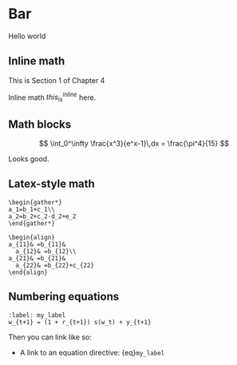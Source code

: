 # Bar

Hello world

## Inline math

This is Section 1 of Chapter 4

Inline math $this_{is}^{inline}$ here.

## Math blocks

$$
  \int_0^\infty \frac{x^3}{e^x-1}\,dx = \frac{\pi^4}{15}
$$

Looks good.

## Latex-style math

```{math}
\begin{gather*}
a_1=b_1+c_1\\
a_2=b_2+c_2-d_2+e_2
\end{gather*}
```

```{math}
\begin{align}
a_{11}& =b_{11}&
  a_{12}& =b_{12}\\
a_{21}& =b_{21}&
  a_{22}& =b_{22}+c_{22}
\end{align}
```

## Numbering equations

```{math}
:label: my_label
w_{t+1} = (1 + r_{t+1}) s(w_t) + y_{t+1}
```

Then you can link like so:

- A link to an equation directive: {eq}`my_label`
